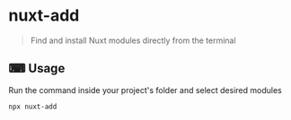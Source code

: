 # nuxt-add

> Find and install Nuxt modules directly from the terminal

## ⌨ Usage

Run the command inside your project's folder and select desired modules

```bash
npx nuxt-add
```
